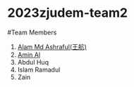 # 2023zjudem-team2
#Team Members
1. [Alam Md Ashraful(王航)](https://pages.github.com/)
2. [Amin Al](https://aminal333.github.io/alamin_bio/)
3. Abdul Huq
4. Islam Ramadul
5. Zain
